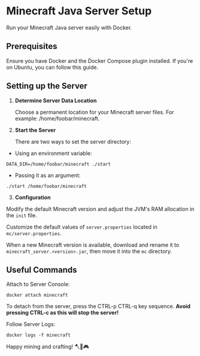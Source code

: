 # Minecraft Java Server Setup
Run your Minecraft Java server easily with Docker.

## Prerequisites
Ensure you have Docker and the Docker Compose plugin installed. If you're on Ubuntu, you can follow this guide.

## Setting up the Server

1. **Determine Server Data Location**

    Choose a permanent location for your Minecraft server files. For example: /home/foobar/minecraft.

3. **Start the Server**

    There are two ways to set the server directory:

- Using an environment variable:
```
DATA_DIR=/home/foobar/minecraft ./start
```

- Passing it as an argument: 
```
./start /home/foobar/minecraft
```

3. **Configuration**

Modify the default Minecraft version and adjust the JVM's RAM allocation in the `init` file.

Customize the default values of `server.properties` located in `mc/server.properties`.

When a new Minecraft version is available, download and rename it to `minecraft_server.<version>.jar`, then move it into the `mc` directory.

## Useful Commands

Attach to Server Console:
```
docker attach minecraft
```
To detach from the server, press the CTRL-p CTRL-q key sequence. **Avoid pressing CTRL-c as this will stop the server!**

Follow Server Logs:

```
docker logs -f minecraft
```

Happy mining and crafting! 🪓🔨🎮

